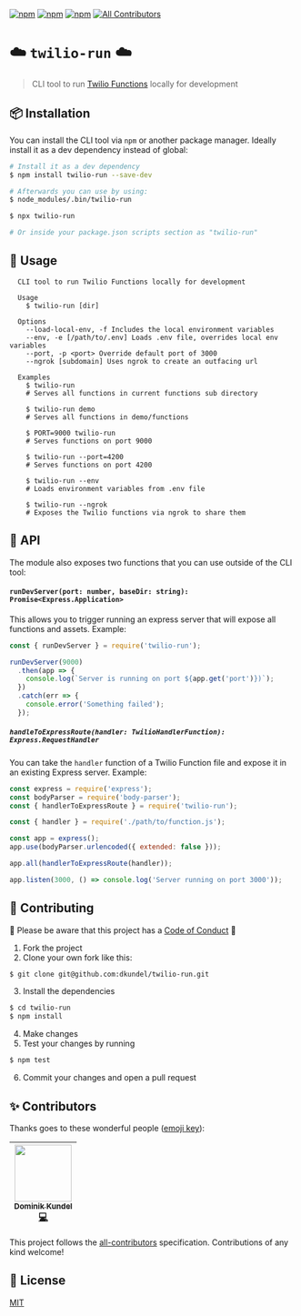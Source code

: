 [![npm](https://img.shields.io/npm/v/twilio-run.svg?style=flat-square)](https://npmjs.com/package/twilio-run) [![npm](https://img.shields.io/npm/dt/twilio-run.svg?style=flat-square)](https://npmjs.com/package/twilio-run) [![npm](https://img.shields.io/npm/l/twilio-run.svg?style=flat-square)](/LICENSE) <!--[![Build Status](https://travis-ci.org/dkundel/twilio-run.svg?branch=master)](https://travis-ci.org/dkundel/twilio-run)-->
[![All Contributors](https://img.shields.io/badge/all_contributors-1-orange.svg?style=flat-square)](#contributors)

# ☁️ `twilio-run` ☁️

> CLI tool to run [Twilio Functions](https://twilio.com/functions) locally for development

## 📦 Installation

You can install the CLI tool via `npm` or another package manager. Ideally install it as a dev dependency instead of global:

```bash
# Install it as a dev dependency
$ npm install twilio-run --save-dev

# Afterwards you can use by using:
$ node_modules/.bin/twilio-run

$ npx twilio-run

# Or inside your package.json scripts section as "twilio-run"
```

## 📖 Usage

```
  CLI tool to run Twilio Functions locally for development

  Usage
    $ twilio-run [dir]

  Options
    --load-local-env, -f Includes the local environment variables
    --env, -e [/path/to/.env] Loads .env file, overrides local env variables
    --port, -p <port> Override default port of 3000
    --ngrok [subdomain] Uses ngrok to create an outfacing url

  Examples
    $ twilio-run
    # Serves all functions in current functions sub directory

    $ twilio-run demo
    # Serves all functions in demo/functions

    $ PORT=9000 twilio-run
    # Serves functions on port 9000

    $ twilio-run --port=4200
    # Serves functions on port 4200

    $ twilio-run --env
    # Loads environment variables from .env file

    $ twilio-run --ngrok
    # Exposes the Twilio functions via ngrok to share them
```

## 🔬 API

The module also exposes two functions that you can use outside of the CLI tool:

#### `runDevServer(port: number, baseDir: string): Promise<Express.Application>`

This allows you to trigger running an express server that will expose all functions and assets. Example:

```js
const { runDevServer } = require('twilio-run');

runDevServer(9000)
  .then(app => {
    console.log(`Server is running on port ${app.get('port')})`);
  })
  .catch(err => {
    console.error('Something failed');
  });
```

##### `handleToExpressRoute(handler: TwilioHandlerFunction): Express.RequestHandler`

You can take the `handler` function of a Twilio Function file and expose it in an existing Express server. Example:

```js
const express = require('express');
const bodyParser = require('body-parser');
const { handlerToExpressRoute } = require('twilio-run');

const { handler } = require('./path/to/function.js');

const app = express();
app.use(bodyParser.urlencoded({ extended: false }));

app.all(handlerToExpressRoute(handler));

app.listen(3000, () => console.log('Server running on port 3000'));
```

## 💞 Contributing

💖 Please be aware that this project has a [Code of Conduct](CODE_OF_CONDUCT.md) 💖

1.  Fork the project
2.  Clone your own fork like this:

```bash
$ git clone git@github.com:dkundel/twilio-run.git
```

3.  Install the dependencies

```bash
$ cd twilio-run
$ npm install
```

4.  Make changes
5.  Test your changes by running

```bash
$ npm test
```

6.  Commit your changes and open a pull request

## ✨ Contributors

Thanks goes to these wonderful people ([emoji key](https://github.com/kentcdodds/all-contributors#emoji-key)):

<!-- ALL-CONTRIBUTORS-LIST:START - Do not remove or modify this section -->
<!-- prettier-ignore -->
| [<img src="https://avatars3.githubusercontent.com/u/1505101?v=4" width="100px;"/><br /><sub><b>Dominik Kundel</b></sub>](https://dkundel.com)<br />[💻](https://github.com/dkundel/twilio-run/commits?author=dkundel "Code") |
| :---: |

<!-- ALL-CONTRIBUTORS-LIST:END -->

This project follows the [all-contributors](https://github.com/kentcdodds/all-contributors) specification. Contributions of any kind welcome!

## 📜 License

[MIT](LICENSE)
